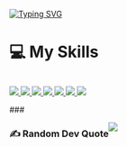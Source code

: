 [![Typing SVG](https://readme-typing-svg.demolab.com?font=Fira+Code&pause=1200&color=9A1CFF&random=false&width=435&lines=Hello+Im+Mohammad+Hosseinzadeh%F0%9F%99%8C%F0%9F%98%81;I'm+MidLevel+FullStack+Developer+%F0%9F%98%89;My+communication+channels+are+down)](https://git.io/typing-svg)

###

# 💻 My Skills

<div style="display: flex; align-items: flex-start; align: center">
<p align="center">
  <a href="https://skillicons.dev">
        <img src="https://skillicons.dev/icons?i=laravel" />
    <img src="https://skillicons.dev/icons?i=php" />
    <img src="https://skillicons.dev/icons?i=vue" />
    <img src="https://skillicons.dev/icons?i=pinia,js" />
    <img src="https://skillicons.dev/icons?i=mysql" />
    <img src="https://skillicons.dev/icons?i=redis" />
    <img src="https://skillicons.dev/icons?i=linux,git,docker" />
    
 
  </a>
</p>
</div>
###

<div style="display: flex; align-items: flex-center;" align="center" >


### ✍️ Random Dev Quote

![](https://quotes-github-readme.vercel.app/api?type=horizontal&theme=radical)


###
